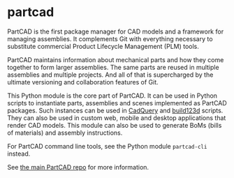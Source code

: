 # partcad

PartCAD is the first package manager for CAD models
and a framework for managing assemblies.
It complements Git with everything necessary to substitute
commercial Product Lifecycle Management (PLM) tools.

PartCAD maintains information about mechanical parts and
how they come together to form larger assemblies.
The same parts are reused in multiple assemblies and multiple projects.
And all of that is supercharged by the ultimate versioning and collaboration features of Git.

This Python module is the core part of PartCAD.
It can be used in Python scripts to instantiate parts,
assemblies and scenes implemented as PartCAD packages.
Such instances can be used in [CadQuery] and [build123d] scripts.
They can also be used in custom web, mobile and desktop applications
that render CAD models.
This module can also be used to generate BoMs (bills of materials) and assembly
instructions.

For PartCAD command line tools, see the Python module `partcad-cli` instead.

See [the main PartCAD repo](https://github.com/openvmp/partcad/) for more information.

[CadQuery]: https://github.com/CadQuery/cadquery
[build123d]: https://github.com/gumyr/build123d
